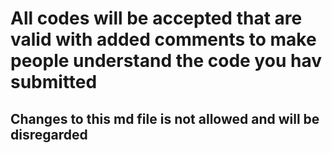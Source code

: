 <h1> All codes will be accepted that are valid with added comments to make people understand the code you hav submitted </h1>
<h2> Changes to this md file  is not allowed and will be disregarded </h2>
